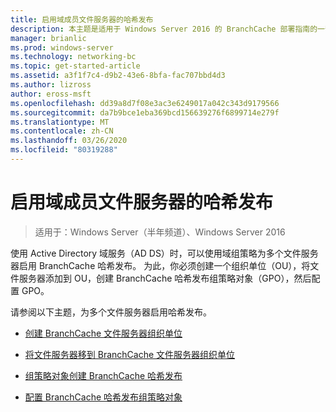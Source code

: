 ```yaml
---
title: 启用域成员文件服务器的哈希发布
description: 本主题是适用于 Windows Server 2016 的 BranchCache 部署指南的一部分，它演示了如何在分布式和托管缓存模式下部署 BranchCache，以优化分支机构中的 WAN 带宽使用情况
manager: brianlic
ms.prod: windows-server
ms.technology: networking-bc
ms.topic: get-started-article
ms.assetid: a3f1f7c4-d9b2-43e6-8bfa-fac707bbd4d3
ms.author: lizross
author: eross-msft
ms.openlocfilehash: dd39a8d7f08e3ac3e6249017a042c343d9179566
ms.sourcegitcommit: da7b9bce1eba369bcd156639276f6899714e279f
ms.translationtype: MT
ms.contentlocale: zh-CN
ms.lasthandoff: 03/26/2020
ms.locfileid: "80319288"
---
```

# <a name="enable-hash-publication-for-domain-member-file-servers"></a>启用域成员文件服务器的哈希发布

>适用于：Windows Server（半年频道）、Windows Server 2016

使用 Active Directory 域服务（AD DS）时，可以使用域组策略为多个文件服务器启用 BranchCache 哈希发布。 为此，你必须创建一个组织单位（OU），将文件服务器添加到 OU，创建 BranchCache 哈希发布组策略对象（GPO），然后配置 GPO。  
  
请参阅以下主题，为多个文件服务器启用哈希发布。  
  
-   [创建 BranchCache 文件服务器组织单位](../../branchcache/deploy/Create-the-BranchCache-File-Servers-Organizational-Unit.md)  
  
-   [将文件服务器移到 BranchCache 文件服务器组织单位](../../branchcache/deploy/Move-File-Servers-to-the-BranchCache-File-Servers-Organizational-Unit.md)  
  
-   [组策略对象创建 BranchCache 哈希发布](../../branchcache/deploy/Create-the-BranchCache-Hash-Publication-Group-Policy-Object.md)  
  
-   [配置 BranchCache 哈希发布组策略对象](../../branchcache/deploy/Configure-the-BranchCache-Hash-Publication-Group-Policy-Object.md)  
  


